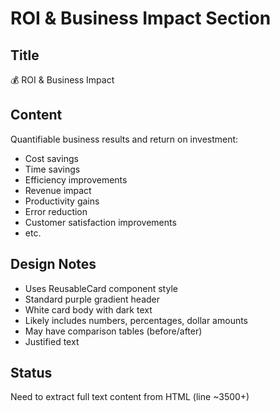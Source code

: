 # ROI & Business Impact Section

## Title
💰 ROI & Business Impact

## Content
Quantifiable business results and return on investment:
- Cost savings
- Time savings
- Efficiency improvements
- Revenue impact
- Productivity gains
- Error reduction
- Customer satisfaction improvements
- etc.

## Design Notes
- Uses ReusableCard component style
- Standard purple gradient header
- White card body with dark text
- Likely includes numbers, percentages, dollar amounts
- May have comparison tables (before/after)
- Justified text

## Status
Need to extract full text content from HTML (line ~3500+)


